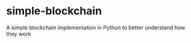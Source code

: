 # simple-blockchain
A simple blockchain implementation in Python to better understand how they work
